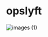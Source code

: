 # opslyft

![images (1)](https://www.google.com/url?sa=i&url=https%3A%2F%2Fcadmus.io%2Fblog%2Fwhat-is-assessment-for-learning&psig=AOvVaw1aHzs3fRIH660h6hnHLtxu&ust=1649672902191000&source=images&cd=vfe&ved=0CAoQjRxqFwoTCIirn86kifcCFQAAAAAdAAAAABAJ)

